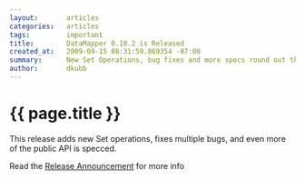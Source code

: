 ```yaml
---
layout:       articles
categories:   articles
tags:         important
title:        DataMapper 0.10.2 is Released
created_at:   2009-09-15 08:31:59.869354 -07:00
summary:      New Set Operations, bug fixes and more specs round out this solid release.
author:       dkubb
---
```


{{ page.title }}
================

This release adds new Set operations, fixes multiple bugs, and even more of the public API is specced.

Read the [Release Announcement](http://bit.ly/5l5ftv) for more info
